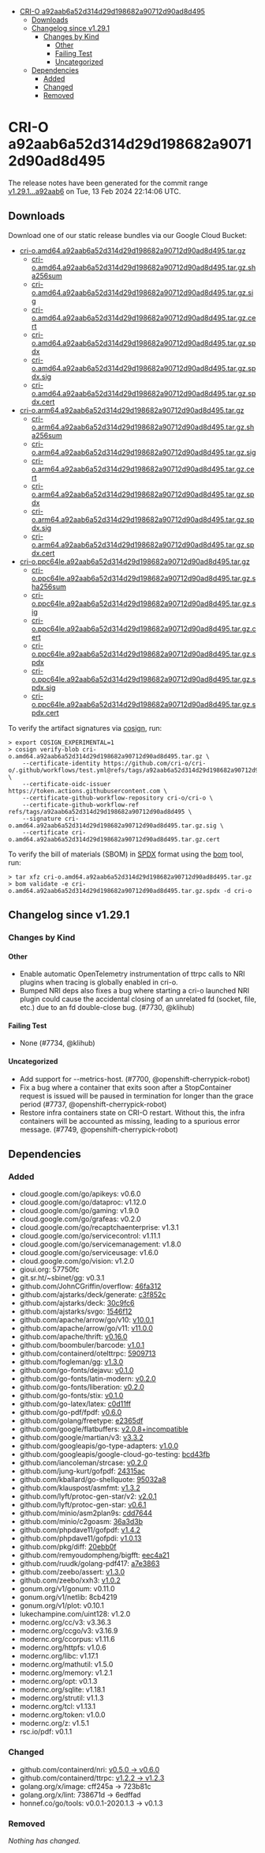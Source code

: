 - [CRI-O a92aab6a52d314d29d198682a90712d90ad8d495](#cri-o-a92aab6a52d314d29d198682a90712d90ad8d495)
  - [Downloads](#downloads)
  - [Changelog since v1.29.1](#changelog-since-v1291)
    - [Changes by Kind](#changes-by-kind)
      - [Other](#other)
      - [Failing Test](#failing-test)
      - [Uncategorized](#uncategorized)
  - [Dependencies](#dependencies)
    - [Added](#added)
    - [Changed](#changed)
    - [Removed](#removed)

# CRI-O a92aab6a52d314d29d198682a90712d90ad8d495

The release notes have been generated for the commit range
[v1.29.1...a92aab6](https://github.com/cri-o/cri-o/compare/v1.29.1...a92aab6a52d314d29d198682a90712d90ad8d495) on Tue, 13 Feb 2024 22:14:06 UTC.

## Downloads

Download one of our static release bundles via our Google Cloud Bucket:

- [cri-o.amd64.a92aab6a52d314d29d198682a90712d90ad8d495.tar.gz](https://storage.googleapis.com/cri-o/artifacts/cri-o.amd64.a92aab6a52d314d29d198682a90712d90ad8d495.tar.gz)
  - [cri-o.amd64.a92aab6a52d314d29d198682a90712d90ad8d495.tar.gz.sha256sum](https://storage.googleapis.com/cri-o/artifacts/cri-o.amd64.a92aab6a52d314d29d198682a90712d90ad8d495.tar.gz.sha256sum)
  - [cri-o.amd64.a92aab6a52d314d29d198682a90712d90ad8d495.tar.gz.sig](https://storage.googleapis.com/cri-o/artifacts/cri-o.amd64.a92aab6a52d314d29d198682a90712d90ad8d495.tar.gz.sig)
  - [cri-o.amd64.a92aab6a52d314d29d198682a90712d90ad8d495.tar.gz.cert](https://storage.googleapis.com/cri-o/artifacts/cri-o.amd64.a92aab6a52d314d29d198682a90712d90ad8d495.tar.gz.cert)
  - [cri-o.amd64.a92aab6a52d314d29d198682a90712d90ad8d495.tar.gz.spdx](https://storage.googleapis.com/cri-o/artifacts/cri-o.amd64.a92aab6a52d314d29d198682a90712d90ad8d495.tar.gz.spdx)
  - [cri-o.amd64.a92aab6a52d314d29d198682a90712d90ad8d495.tar.gz.spdx.sig](https://storage.googleapis.com/cri-o/artifacts/cri-o.amd64.a92aab6a52d314d29d198682a90712d90ad8d495.tar.gz.spdx.sig)
  - [cri-o.amd64.a92aab6a52d314d29d198682a90712d90ad8d495.tar.gz.spdx.cert](https://storage.googleapis.com/cri-o/artifacts/cri-o.amd64.a92aab6a52d314d29d198682a90712d90ad8d495.tar.gz.spdx.cert)
- [cri-o.arm64.a92aab6a52d314d29d198682a90712d90ad8d495.tar.gz](https://storage.googleapis.com/cri-o/artifacts/cri-o.arm64.a92aab6a52d314d29d198682a90712d90ad8d495.tar.gz)
  - [cri-o.arm64.a92aab6a52d314d29d198682a90712d90ad8d495.tar.gz.sha256sum](https://storage.googleapis.com/cri-o/artifacts/cri-o.arm64.a92aab6a52d314d29d198682a90712d90ad8d495.tar.gz.sha256sum)
  - [cri-o.arm64.a92aab6a52d314d29d198682a90712d90ad8d495.tar.gz.sig](https://storage.googleapis.com/cri-o/artifacts/cri-o.arm64.a92aab6a52d314d29d198682a90712d90ad8d495.tar.gz.sig)
  - [cri-o.arm64.a92aab6a52d314d29d198682a90712d90ad8d495.tar.gz.cert](https://storage.googleapis.com/cri-o/artifacts/cri-o.arm64.a92aab6a52d314d29d198682a90712d90ad8d495.tar.gz.cert)
  - [cri-o.arm64.a92aab6a52d314d29d198682a90712d90ad8d495.tar.gz.spdx](https://storage.googleapis.com/cri-o/artifacts/cri-o.arm64.a92aab6a52d314d29d198682a90712d90ad8d495.tar.gz.spdx)
  - [cri-o.arm64.a92aab6a52d314d29d198682a90712d90ad8d495.tar.gz.spdx.sig](https://storage.googleapis.com/cri-o/artifacts/cri-o.arm64.a92aab6a52d314d29d198682a90712d90ad8d495.tar.gz.spdx.sig)
  - [cri-o.arm64.a92aab6a52d314d29d198682a90712d90ad8d495.tar.gz.spdx.cert](https://storage.googleapis.com/cri-o/artifacts/cri-o.arm64.a92aab6a52d314d29d198682a90712d90ad8d495.tar.gz.spdx.cert)
- [cri-o.ppc64le.a92aab6a52d314d29d198682a90712d90ad8d495.tar.gz](https://storage.googleapis.com/cri-o/artifacts/cri-o.ppc64le.a92aab6a52d314d29d198682a90712d90ad8d495.tar.gz)
  - [cri-o.ppc64le.a92aab6a52d314d29d198682a90712d90ad8d495.tar.gz.sha256sum](https://storage.googleapis.com/cri-o/artifacts/cri-o.ppc64le.a92aab6a52d314d29d198682a90712d90ad8d495.tar.gz.sha256sum)
  - [cri-o.ppc64le.a92aab6a52d314d29d198682a90712d90ad8d495.tar.gz.sig](https://storage.googleapis.com/cri-o/artifacts/cri-o.ppc64le.a92aab6a52d314d29d198682a90712d90ad8d495.tar.gz.sig)
  - [cri-o.ppc64le.a92aab6a52d314d29d198682a90712d90ad8d495.tar.gz.cert](https://storage.googleapis.com/cri-o/artifacts/cri-o.ppc64le.a92aab6a52d314d29d198682a90712d90ad8d495.tar.gz.cert)
  - [cri-o.ppc64le.a92aab6a52d314d29d198682a90712d90ad8d495.tar.gz.spdx](https://storage.googleapis.com/cri-o/artifacts/cri-o.ppc64le.a92aab6a52d314d29d198682a90712d90ad8d495.tar.gz.spdx)
  - [cri-o.ppc64le.a92aab6a52d314d29d198682a90712d90ad8d495.tar.gz.spdx.sig](https://storage.googleapis.com/cri-o/artifacts/cri-o.ppc64le.a92aab6a52d314d29d198682a90712d90ad8d495.tar.gz.spdx.sig)
  - [cri-o.ppc64le.a92aab6a52d314d29d198682a90712d90ad8d495.tar.gz.spdx.cert](https://storage.googleapis.com/cri-o/artifacts/cri-o.ppc64le.a92aab6a52d314d29d198682a90712d90ad8d495.tar.gz.spdx.cert)

To verify the artifact signatures via [cosign](https://github.com/sigstore/cosign), run:

```console
> export COSIGN_EXPERIMENTAL=1
> cosign verify-blob cri-o.amd64.a92aab6a52d314d29d198682a90712d90ad8d495.tar.gz \
    --certificate-identity https://github.com/cri-o/cri-o/.github/workflows/test.yml@refs/tags/a92aab6a52d314d29d198682a90712d90ad8d495 \
    --certificate-oidc-issuer https://token.actions.githubusercontent.com \
    --certificate-github-workflow-repository cri-o/cri-o \
    --certificate-github-workflow-ref refs/tags/a92aab6a52d314d29d198682a90712d90ad8d495 \
    --signature cri-o.amd64.a92aab6a52d314d29d198682a90712d90ad8d495.tar.gz.sig \
    --certificate cri-o.amd64.a92aab6a52d314d29d198682a90712d90ad8d495.tar.gz.cert
```

To verify the bill of materials (SBOM) in [SPDX](https://spdx.org) format using the [bom](https://sigs.k8s.io/bom) tool, run:

```console
> tar xfz cri-o.amd64.a92aab6a52d314d29d198682a90712d90ad8d495.tar.gz
> bom validate -e cri-o.amd64.a92aab6a52d314d29d198682a90712d90ad8d495.tar.gz.spdx -d cri-o
```

## Changelog since v1.29.1

### Changes by Kind

#### Other
 - Enable automatic OpenTelemetry instrumentation of ttrpc calls to NRI plugins when tracing is globally enabled in cri-o.
  - Bumped NRI deps also fixes a bug where starting a cri-o launched NRI plugin could cause the accidental closing of an unrelated fd (socket, file, etc.) due to an fd double-close bug. (#7730, @klihub)

#### Failing Test
 - None (#7734, @klihub)

#### Uncategorized
 - Add support for --metrics-host. (#7700, @openshift-cherrypick-robot)
 - Fix a bug where a container that exits soon after a StopContainer request is issued will be paused in termination for longer than the grace period (#7737, @openshift-cherrypick-robot)
 - Restore infra containers state on CRI-O restart. Without this, the infra containers will be accounted as missing, leading to a spurious error message. (#7749, @openshift-cherrypick-robot)

## Dependencies

### Added
- cloud.google.com/go/apikeys: v0.6.0
- cloud.google.com/go/dataproc: v1.12.0
- cloud.google.com/go/gaming: v1.9.0
- cloud.google.com/go/grafeas: v0.2.0
- cloud.google.com/go/recaptchaenterprise: v1.3.1
- cloud.google.com/go/servicecontrol: v1.11.1
- cloud.google.com/go/servicemanagement: v1.8.0
- cloud.google.com/go/serviceusage: v1.6.0
- cloud.google.com/go/vision: v1.2.0
- gioui.org: 57750fc
- git.sr.ht/~sbinet/gg: v0.3.1
- github.com/JohnCGriffin/overflow: [46fa312](https://github.com/JohnCGriffin/overflow/tree/46fa312)
- github.com/ajstarks/deck/generate: [c3f852c](https://github.com/ajstarks/deck/generate/tree/c3f852c)
- github.com/ajstarks/deck: [30c9fc6](https://github.com/ajstarks/deck/tree/30c9fc6)
- github.com/ajstarks/svgo: [1546f12](https://github.com/ajstarks/svgo/tree/1546f12)
- github.com/apache/arrow/go/v10: [v10.0.1](https://github.com/apache/arrow/go/v10/tree/v10.0.1)
- github.com/apache/arrow/go/v11: [v11.0.0](https://github.com/apache/arrow/go/v11/tree/v11.0.0)
- github.com/apache/thrift: [v0.16.0](https://github.com/apache/thrift/tree/v0.16.0)
- github.com/boombuler/barcode: [v1.0.1](https://github.com/boombuler/barcode/tree/v1.0.1)
- github.com/containerd/otelttrpc: [5909713](https://github.com/containerd/otelttrpc/tree/5909713)
- github.com/fogleman/gg: [v1.3.0](https://github.com/fogleman/gg/tree/v1.3.0)
- github.com/go-fonts/dejavu: [v0.1.0](https://github.com/go-fonts/dejavu/tree/v0.1.0)
- github.com/go-fonts/latin-modern: [v0.2.0](https://github.com/go-fonts/latin-modern/tree/v0.2.0)
- github.com/go-fonts/liberation: [v0.2.0](https://github.com/go-fonts/liberation/tree/v0.2.0)
- github.com/go-fonts/stix: [v0.1.0](https://github.com/go-fonts/stix/tree/v0.1.0)
- github.com/go-latex/latex: [c0d11ff](https://github.com/go-latex/latex/tree/c0d11ff)
- github.com/go-pdf/fpdf: [v0.6.0](https://github.com/go-pdf/fpdf/tree/v0.6.0)
- github.com/golang/freetype: [e2365df](https://github.com/golang/freetype/tree/e2365df)
- github.com/google/flatbuffers: [v2.0.8+incompatible](https://github.com/google/flatbuffers/tree/v2.0.8)
- github.com/google/martian/v3: [v3.3.2](https://github.com/google/martian/v3/tree/v3.3.2)
- github.com/googleapis/go-type-adapters: [v1.0.0](https://github.com/googleapis/go-type-adapters/tree/v1.0.0)
- github.com/googleapis/google-cloud-go-testing: [bcd43fb](https://github.com/googleapis/google-cloud-go-testing/tree/bcd43fb)
- github.com/iancoleman/strcase: [v0.2.0](https://github.com/iancoleman/strcase/tree/v0.2.0)
- github.com/jung-kurt/gofpdf: [24315ac](https://github.com/jung-kurt/gofpdf/tree/24315ac)
- github.com/kballard/go-shellquote: [95032a8](https://github.com/kballard/go-shellquote/tree/95032a8)
- github.com/klauspost/asmfmt: [v1.3.2](https://github.com/klauspost/asmfmt/tree/v1.3.2)
- github.com/lyft/protoc-gen-star/v2: [v2.0.1](https://github.com/lyft/protoc-gen-star/v2/tree/v2.0.1)
- github.com/lyft/protoc-gen-star: [v0.6.1](https://github.com/lyft/protoc-gen-star/tree/v0.6.1)
- github.com/minio/asm2plan9s: [cdd7644](https://github.com/minio/asm2plan9s/tree/cdd7644)
- github.com/minio/c2goasm: [36a3d3b](https://github.com/minio/c2goasm/tree/36a3d3b)
- github.com/phpdave11/gofpdf: [v1.4.2](https://github.com/phpdave11/gofpdf/tree/v1.4.2)
- github.com/phpdave11/gofpdi: [v1.0.13](https://github.com/phpdave11/gofpdi/tree/v1.0.13)
- github.com/pkg/diff: [20ebb0f](https://github.com/pkg/diff/tree/20ebb0f)
- github.com/remyoudompheng/bigfft: [eec4a21](https://github.com/remyoudompheng/bigfft/tree/eec4a21)
- github.com/ruudk/golang-pdf417: [a7e3863](https://github.com/ruudk/golang-pdf417/tree/a7e3863)
- github.com/zeebo/assert: [v1.3.0](https://github.com/zeebo/assert/tree/v1.3.0)
- github.com/zeebo/xxh3: [v1.0.2](https://github.com/zeebo/xxh3/tree/v1.0.2)
- gonum.org/v1/gonum: v0.11.0
- gonum.org/v1/netlib: 8cb4219
- gonum.org/v1/plot: v0.10.1
- lukechampine.com/uint128: v1.2.0
- modernc.org/cc/v3: v3.36.3
- modernc.org/ccgo/v3: v3.16.9
- modernc.org/ccorpus: v1.11.6
- modernc.org/httpfs: v1.0.6
- modernc.org/libc: v1.17.1
- modernc.org/mathutil: v1.5.0
- modernc.org/memory: v1.2.1
- modernc.org/opt: v0.1.3
- modernc.org/sqlite: v1.18.1
- modernc.org/strutil: v1.1.3
- modernc.org/tcl: v1.13.1
- modernc.org/token: v1.0.0
- modernc.org/z: v1.5.1
- rsc.io/pdf: v0.1.1

### Changed
- github.com/containerd/nri: [v0.5.0 → v0.6.0](https://github.com/containerd/nri/compare/v0.5.0...v0.6.0)
- github.com/containerd/ttrpc: [v1.2.2 → v1.2.3](https://github.com/containerd/ttrpc/compare/v1.2.2...v1.2.3)
- golang.org/x/image: cff245a → 723b81c
- golang.org/x/lint: 738671d → 6edffad
- honnef.co/go/tools: v0.0.1-2020.1.3 → v0.1.3

### Removed
_Nothing has changed._
